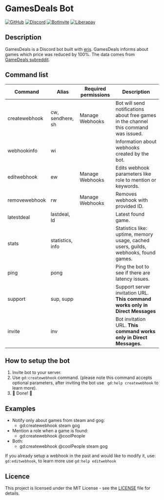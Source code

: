 # GamesDeals Bot

[![GitHub](https://img.shields.io/github/license/mikolajkalwa/GamesDealsBot?style=for-the-badge)](LICENSE)
[![Discord](https://img.shields.io/discord/731855809818132480?style=for-the-badge&logo=discord)](https://discord.gg/ZkjqCmM)
[![BotInvite](https://img.shields.io/badge/Discord-Add%20bot%20to%20your%20server!-blue?style=for-the-badge&logo=discord)](https://discordapp.com/oauth2/authorize?client_id=396466836331429889&scope=bot&permissions=536890368)
[![Liberapay](https://img.shields.io/liberapay/goal/hi_im_miki?style=for-the-badge&logo=liberapay)](https://liberapay.com/hi_im_miki/)

## Description

GamesDeals is a Discord bot built with [eris](https://github.com/abalabahaha/eris). GamesDeals informs about games which price was reduced by 100%. The data comes from [GameDeals subreddit](https://www.reddit.com/r/GameDeals).

## Command list 

| Command       | Alias            | Required permissions | Description                                                                          |
| ------------- | ---------------- | -------------------- | ------------------------------------------------------------------------------------ |
| createwebhook | cw, sendhere, sh | Manage Webhooks      | Bot will send notifications about free games in the channel this command was issued. |
| webhookinfo   | wi               |                      | Information about webhooks created by the bot.                                       |
| editwebhook   | ew               | Manage Webhooks      | Edits webhook parameters like role to mention or keywords.                           |
| removewebhook | rw               | Manage Webhooks      | Removes webhook with provided ID.                                                    |
| latestdeal    | lastdeal, ld     |                      | Latest found game.                                                                   |
| stats         | statistics, info |                      | Statistics like: uptime, memory usage, cached users, guilds, webhooks, found games.  |
| ping          | pong             |                      | Ping the bot to see if there are latency issues.                                     |
| support       | sup, supp        |                      | Support server invitation URL. **This command works only in Direct Messages**        |
| invite        | inv              |                      | Bot invitation URL. **This command works only in Direct Messages.**                  |

## How to setup the bot

1. Invite bot to your server.
2. Use `gd:createwebhook` command. (please note this command accepts optional parameters, after inviting the bot use ` gd:help createwebhook` to learn more).
3. 🎉 Done! 🎉

## Examples

  - Notify only about games from steam and gog:
    - gd:createwebhook steam gog
  - Mention a role when a game is found:
    - gd:createwebhook @coolPeople
  - Both:
    - gd:createwebhook @coolPeople steam gog

If you already setup a webhook in the past and would like to modify it, use: `gd:editwebhook`, to learn more use `gd:help editwebhook`

## Licence 

This project is licensed under the MIT License - see the [LICENSE](LICENSE) file for details.